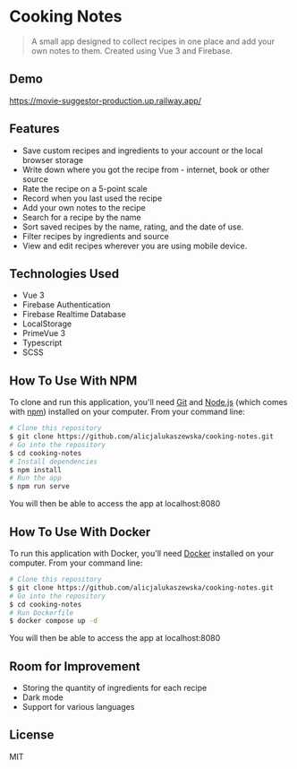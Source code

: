 # Cooking Notes
> A small app designed to collect recipes in one place and add your own notes to them. Created using Vue 3 and Firebase.

## Demo
https://movie-suggestor-production.up.railway.app/

## Features
- Save custom recipes and ingredients to your account or the local browser storage
- Write down where you got the recipe from - internet, book or other source
- Rate the recipe on a 5-point scale
- Record when you last used the recipe
- Add your own notes to the recipe
- Search for a recipe by the name
- Sort saved recipes by the name, rating, and the date of use. 
- Filter recipes by ingredients and source
- View and edit recipes wherever you are using mobile device. 

## Technologies Used
- Vue 3
- Firebase Authentication
- Firebase Realtime Database
- LocalStorage
- PrimeVue 3
- Typescript
- SCSS

## How To Use With NPM

To clone and run this application, you'll need [Git](https://git-scm.com) and [Node.js](https://nodejs.org/en/download/) (which comes with [npm](http://npmjs.com)) installed on your computer. From your command line:

```bash
# Clone this repository
$ git clone https://github.com/alicjalukaszewska/cooking-notes.git
# Go into the repository
$ cd cooking-notes
# Install dependencies
$ npm install
# Run the app
$ npm run serve
```
You will then be able to access the app at localhost:8080

## How To Use With Docker

To run this application with Docker, you'll need [Docker](https://docs.docker.com/) installed on your computer. From your command line:

```bash
# Clone this repository
$ git clone https://github.com/alicjalukaszewska/cooking-notes.git
# Go into the repository
$ cd cooking-notes
# Run Dockerfile
$ docker compose up -d
```
You will then be able to access the app at localhost:8080

## Room for Improvement
- Storing the quantity of ingredients for each recipe
- Dark mode
- Support for various languages

## License
MIT
